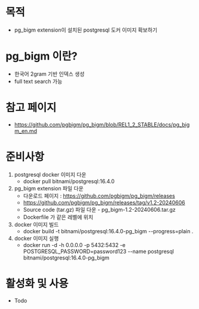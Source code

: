 
# 목적
- pg_bigm extension이 설치된 postgresql 도커 이미지 확보하기


# pg_bigm 이란?
- 한국어 2gram 기반 인덱스 생성
- full text search 가능


# 참고 페이지
- https://github.com/pgbigm/pg_bigm/blob/REL1_2_STABLE/docs/pg_bigm_en.md


# 준비사항
1. postgresql docker 이미지 다운
   - docker pull bitnami/postgresql:16.4.0
2. pg_bigm extension 파일 다운
   - 다운로드 페이지 : https://github.com/pgbigm/pg_bigm/releases
   - https://github.com/pgbigm/pg_bigm/releases/tag/v1.2-20240606
   - Source code (tar.gz) 파일 다운 - pg_bigm-1.2-20240606.tar.gz
   - Dockerfile 가 같은 레벨에 위치
3. docker 이미지 빌드
   - docker build -t bitnami/postgresql:16.4.0-pg_bigm --progress=plain .
4. docker 이미지 실행
   - docker run -d -h 0.0.0.0 -p 5432:5432 -e POSTGRESQL_PASSWORD=password123 --name postgresql bitnami/postgresql:16.4.0-pg_bigm

# 활성화 및 사용
- Todo